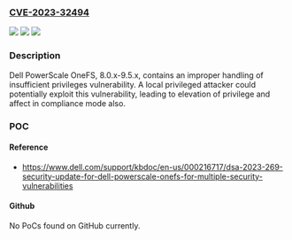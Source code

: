 ### [CVE-2023-32494](https://cve.mitre.org/cgi-bin/cvename.cgi?name=CVE-2023-32494)
![](https://img.shields.io/static/v1?label=Product&message=PowerScale%20OneFS&color=blue)
![](https://img.shields.io/static/v1?label=Version&message=Version%209.2.1.0%20through%209.2.1.22%20%2C%20Version%209.4.0.0%20through%209.4.0.13%2C%20Version%209.5.0.0%20through%209.5.0.3%20&color=brightgreen)
![](https://img.shields.io/static/v1?label=Vulnerability&message=CWE-274%3A%20Improper%20Handling%20of%20Insufficient%20Privileges&color=brightgreen)

### Description

Dell PowerScale OneFS, 8.0.x-9.5.x, contains an improper handling of insufficient privileges vulnerability. A local  privileged attacker could potentially exploit this vulnerability, leading to elevation of privilege and affect in compliance mode also.

### POC

#### Reference
- https://www.dell.com/support/kbdoc/en-us/000216717/dsa-2023-269-security-update-for-dell-powerscale-onefs-for-multiple-security-vulnerabilities

#### Github
No PoCs found on GitHub currently.

